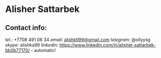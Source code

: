 # Alisher Sattarbek

 ## Contact info:
 *tel.:* +7708 491 06 34
 *email:* alishktl99@gmail.com
 *telegram:* @ollyysg
 *skype:* alishka99
 *linkedin:* https://www.linkedin.com/in/alisher-sattarbek-bb0b77170/ - automatic!
